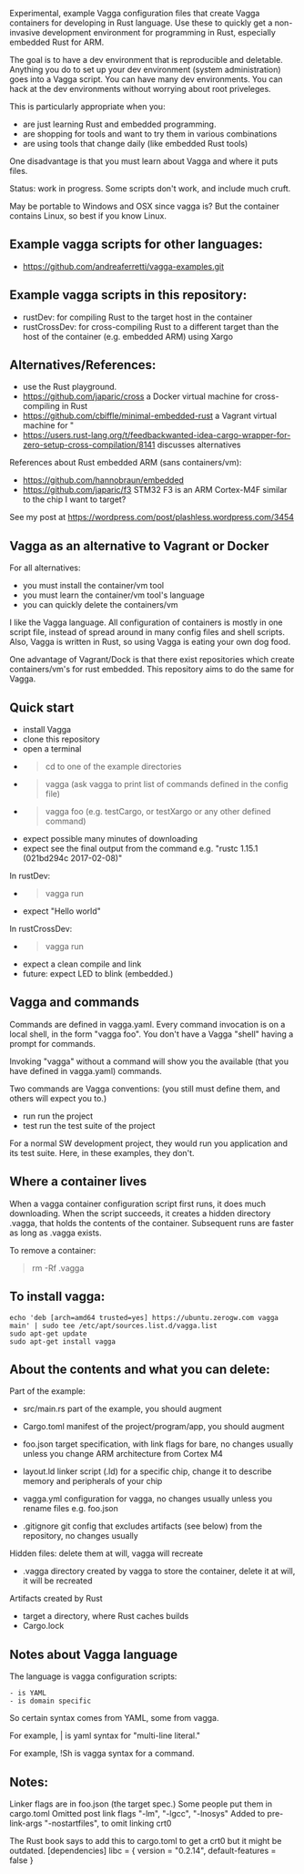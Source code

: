 

Experimental, example Vagga configuration files that create Vagga containers for developing in Rust language.
Use these to quickly get a non-invasive development environment for programming in Rust, especially embedded Rust for ARM.

The goal is to have a dev environment that is reproducible and deletable.
Anything you do to set up your dev environment (system administration) goes into a Vagga script.
You can have many dev environments.
You can hack at the dev environments without worrying about root priveleges.

This is particularly appropriate when you:

   - are just learning Rust and embedded programming.
   - are shopping for tools and want to try them in various combinations
   - are using tools that change daily (like embedded Rust tools)

One disadvantage is that you must learn about Vagga and where it puts files.

Status:  work in progress.  Some scripts don't work, and include much cruft.

May be portable to Windows and OSX since vagga is?  But the container contains Linux, so best if you know Linux.


Example vagga scripts for other languages:
-

 - https://github.com/andreaferretti/vagga-examples.git


Example vagga scripts in this repository:
-

 - rustDev: for compiling Rust to the target host in the container
 - rustCrossDev: for cross-compiling Rust to a different target than the host of the container (e.g. embedded ARM) using Xargo


Alternatives/References:
-

  - use the Rust playground.
  - https://github.com/japaric/cross  a Docker virtual machine for cross-compiling in Rust
  - https://github.com/cbiffle/minimal-embedded-rust a Vagrant virtual machine for "
  - https://users.rust-lang.org/t/feedbackwanted-idea-cargo-wrapper-for-zero-setup-cross-compilation/8141  discusses alternatives

References about Rust embedded ARM (sans containers/vm):
  - https://github.com/hannobraun/embedded
  - https://github.com/japaric/f3   STM32 F3 is an ARM Cortex-M4F similar to the chip I want to target?


See my post at https://wordpress.com/post/plashless.wordpress.com/3454


Vagga as an alternative to Vagrant or Docker
-

For all alternatives:

 - you must install the container/vm tool
 - you must learn the container/vm tool's language
 - you can quickly delete the containers/vm

I like the Vagga language.  All configuration of containers is mostly in one script file, instead of spread around in many config files and shell scripts.  Also, Vagga is written in Rust, so using Vagga is eating your own dog food.

One advantage of Vagrant/Dock is that there exist repositories which create containers/vm's for rust embedded.
This repository aims to do the same for Vagga.


Quick start
-

 - install Vagga
 - clone this repository
 - open a terminal
 - >cd to one of the example directories
 - >vagga   (ask vagga to print list of commands defined in the config file)
 - >vagga foo  (e.g. testCargo, or testXargo or any other defined  command)
 - expect possible many minutes of downloading
 - expect see the final output from the command e.g. "rustc 1.15.1 (021bd294c 2017-02-08)"


In rustDev:

 - >vagga run
 - expect "Hello world" 

In rustCrossDev:

 - >vagga run
 - expect a clean compile and link
 - future: expect LED to blink (embedded.)

Vagga and commands
-

Commands are defined in vagga.yaml.  Every command invocation is on a local shell, in the form "vagga foo".  You don't have a Vagga "shell" having a prompt for commands.

Invoking "vagga" without a command will show you the available (that you have defined in vagga.yaml) commands.

Two commands are Vagga conventions:  (you still must define them, and others will expect you to.)

 - run   run the project
 - test  run the test suite of the project
    
For a normal SW development project, they would run you application and its test suite.  Here, in these examples, they don't.
    

Where a container lives
-

When a vagga container configuration script first runs, it does much downloading.  When the script succeeds, it creates a hidden directory .vagga, that holds the contents of the container.  Subsequent runs are faster as long as .vagga exists.

To remove a container:

>rm -Rf .vagga


To install vagga:
-

    echo 'deb [arch=amd64 trusted=yes] https://ubuntu.zerogw.com vagga main' | sudo tee /etc/apt/sources.list.d/vagga.list
    sudo apt-get update
    sudo apt-get install vagga


About the contents and what you can delete:
-

Part of the example:

 - src/main.rs   part of the example, you should augment
 - Cargo.toml  manifest of the project/program/app, you should augment

 - foo.json   target specification, with link flags for bare, no changes usually unless you change ARM architecture from Cortex M4
 - layout.ld  linker script (.ld) for a specific chip, change it to describe memory and peripherals of your chip

 - vagga.yml   configuration for vagga, no changes usually unless you rename files e.g. foo.json
 - .gitignore git config that excludes artifacts (see below) from the repository, no changes usually


Hidden files: delete them at will, vagga will recreate

 - .vagga  directory created by vagga to store the container, delete it at will, it will be recreated

Artifacts created by Rust

 - target   a directory, where Rust caches builds
 - Cargo.lock



Notes about Vagga language
-

The language is vagga configuration scripts:

    - is YAML
    - is domain specific
    
So certain syntax comes from YAML, some from vagga.

For example, | is yaml syntax for "multi-line literal."

For example, !Sh is vagga syntax for a command.


Notes:
-

Linker flags are in foo.json (the target spec.)  Some people put them in cargo.toml
Omitted post link flags   "-lm", "-lgcc", "-lnosys"
Added to pre-link-args  "-nostartfiles",     to omit linking crt0

The Rust book says to add this to cargo.toml to get a crt0 but it might be outdated.
[dependencies]
libc = { version = "0.2.14", default-features = false }






